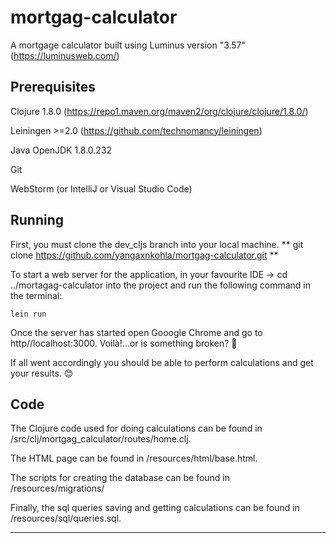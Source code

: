 # mortgag-calculator

A mortgage calculator built using Luminus version "3.57" (https://luminusweb.com/)

## Prerequisites

Clojure 1.8.0 (https://repo1.maven.org/maven2/org/clojure/clojure/1.8.0/)

Leiningen >=2.0 (https://github.com/technomancy/leiningen)

Java OpenJDK 1.8.0.232

Git

WebStorm (or IntelliJ or Visual Studio Code)

## Running

First, you must clone the dev_cljs branch into your local machine. 
** git clone https://github.com/yangaxnkohla/mortgag-calculator.git **

To start a web server for the application, in your favourite IDE -> cd ../mortagag-calculator into the project and run the following command in the terminal:

    lein run 

Once the server has started open Gooogle Chrome and go to http//localhost:3000. Voilà!...or is something broken? 👀

If all went accordingly you should be able to perform calculations and get your results. 😊

## Code

The Clojure code used for doing calculations can be found in /src/clj/mortgag_calculator/routes/home.clj.

The HTML page can be found in /resources/html/base.html.

The scripts for creating the database can be found in /resources/migrations/

Finally, the sql queries saving and getting calculations can be found in /resources/sql/queries.sql.

***
